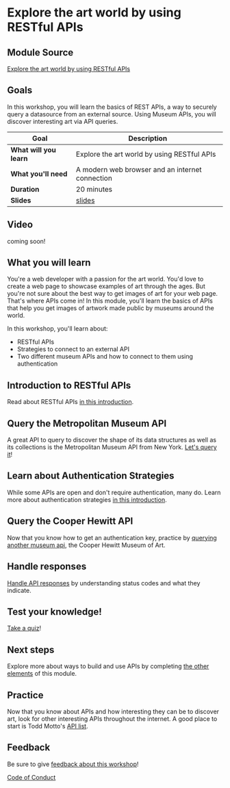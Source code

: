 # Explore the art world by using RESTful APIs

## Module Source

[Explore the art world by using RESTful APIs](https://docs.microsoft.com/learn/modules/use-apis-discover-museum-art/?WT.mc_id=academic-56423-jelooper)

## Goals

In this workshop, you will learn the basics of REST APIs, a way to securely query a datasource from an external source. Using Museum APIs, you will discover interesting art via API queries.

| **Goal**              | Description                                    |
| ----------------------------- | --------------------------------------------------------------------- |
| **What will you learn**       | Explore the art world by using RESTful APIs                                        |
| **What you'll need**          | A modern web browser and an internet connection |
| **Duration**                  | 20 minutes                                                                |
| **Slides**                  | [slides](./slides.pptx)                                                           |

## Video

coming soon!

## What you will learn

You're a web developer with a passion for the art world. You'd love to create a web page to showcase examples of art through the ages. But you're not sure about the best way to get images of art for your web page. That's where APIs come in! In this module, you'll learn the basics of APIs that help you get images of artwork made public by museums around the world.

In this workshop, you'll learn about:

- RESTful APIs
- Strategies to connect to an external API
- Two different museum APIs and how to connect to them using authentication

## Introduction to RESTful APIs

Read about RESTful APIs [in this introduction](https://docs.microsoft.com/learn/modules/use-apis-discover-museum-art/2-what-is-api/?WT.mc_id=academic-56423-jelooper).

## Query the Metropolitan Museum API

A great API to query to discover the shape of its data structures as well as its collections is the Metropolitan Museum API from New York. [Let's query it](https://docs.microsoft.com/learn/modules/use-apis-discover-museum-art/4-query-met-api?/?WT.mc_id=academic-56423-jelooper)!

## Learn about Authentication Strategies

While some APIs are open and don't require authentication, many do. Learn more about authentication strategies [in this introduction](https://docs.microsoft.com/learn/modules/use-apis-discover-museum-art/5-authentication-strategies?WT.mc_id=academic-56423-jelooper).

## Query the Cooper Hewitt API

Now that you know how to get an authentication key, practice by [querying another museum api](https://docs.microsoft.com/learn/modules/use-apis-discover-museum-art/6-query-cooper-hewitt-api/?WT.mc_id=academic-56423-jelooper), the Cooper Hewitt Museum of Art. 

## Handle responses

[Handle API responses](https://docs.microsoft.com/learn/modules/use-apis-discover-museum-art/7-handle-responses?WT.mc_id=academic-56423-jelooper) by understanding status codes and what they indicate.

## Test your knowledge!

[Take a quiz](https://docs.microsoft.com/learn/modules/use-apis-discover-museum-art/9-knowledge-check/?WT.mc_id=academic-56423-jelooper)!

## Next steps

Explore more about ways to build and use APIs by completing [the other elements](https://docs.microsoft.com/learn/modules/use-apis-discover-museum-art/?WT.mc_id=academic-56423-jelooper) of this module.

## Practice

Now that you know about APIs and how interesting they can be to discover art, look for other interesting APIs throughout the internet. A good place to start is Todd Motto's [API list](https://github.com/public-apis/public-apis).

## Feedback

Be sure to give [feedback about this workshop](https://forms.office.com/r/MdhJWMZthR)!

[Code of Conduct](../CODE_OF_CONDUCT.md)

